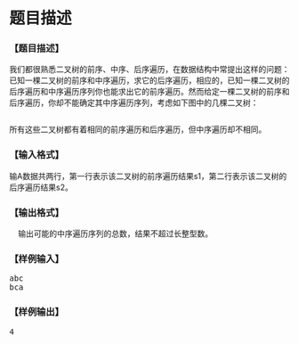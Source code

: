 # 题目描述


<h3>
	【题目描述】
</h3>
<p>
	我们都很熟悉二叉树的前序、中序、后序遍历，在数据结构中常提出这样的问题：已知一棵二叉树的前序和中序遍历，求它的后序遍历，相应的，已知一棵二叉树的后序遍历和中序遍历序列你也能求出它的前序遍历。然而给定一棵二叉树的前序和后序遍历，你却不能确定其中序遍历序列，考虑如下图中的几棵二叉树：
</p>
<p>
	<img src="/upload/image/20121007/20121007094141_30605.png" alt=""/> 
</p>
<p>
	所有这些二叉树都有着相同的前序遍历和后序遍历，但中序遍历却不相同。
</p>
<p>
	<span></span> 
</p>
<h3>
	【输入格式】
</h3>
<p>
	输<span>A</span><span>数据共两行，第一行表示该二叉树的前序遍历结果</span><span>s1</span><span>，第二行表示该二叉树的后序遍历结果</span><span>s2</span><span>。</span> 
</p>
<h3>
	【输出格式】
</h3>
<p>
	    输出可能的中序遍历序列的总数，结果不超过长整型数。
</p>
<h3>
	【样例输入】
</h3>
<pre>abc
bca</pre>
<h3>
	【样例输出】
</h3>
<pre>4</pre>
